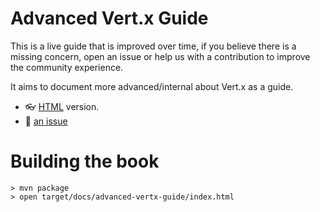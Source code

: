 # Advanced Vert.x Guide

This is a live guide that is improved over time, if you believe there is a missing concern, open an issue or help us with a contribution to improve the community experience.

It aims to document more advanced/internal about Vert.x as a guide.

- 👓 [HTML](https://vert-x3.github.io/advanced-vertx-guide/index.html) version.
- 👊 [an issue](https://github.com/vert-x3/advanced-vertx-guide/issues)

# Building the book

```
> mvn package
> open target/docs/advanced-vertx-guide/index.html
```
